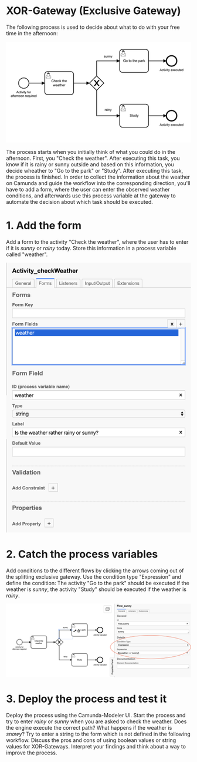 # XOR-Gateway (Exclusive Gateway)

The following process is used to decide about what to do with your free time in the afternoon:

![Process Diagram](https://github.com/camunda-university-meetup/exercises/blob/dev/bpmn/gateways/XOR-Gateway/img/Process_afternoonActivity.png?raw=true)

The process starts when you initially think of what you could do in the afternoon. First, you "Check the weather". After executing this task, you know if it is rainy or sunny outside and based on this information, you decide wheather to "Go to the park" or "Study". After executing this task, the process is finished.
In order to collect the information about the weather on Camunda and guide the workflow into the corresponding direction, you'll have to add a form, where the user can enter the observed weather conditions, and afterwards use this process variable at the gateway to automate the decision about which task should be executed.


# 1. Add the form

Add a form to the activity "Check the weather", where the user has to enter if it is *sunny* or *rainy* today. Store this information in a process variable called "weather".

![Activity checkWeather](https://github.com/camunda-university-meetup/exercises/blob/dev/bpmn/gateways/XOR-Gateway/img/Form_CheckWeather.png?raw=true)

# 2. Catch the process variables

Add conditions to the different flows by clicking the arrows coming out of the splitting exclusive gateway. Use the condition type "Expression" and define the condition: The activity "Go to the park" should be executed if the weather is *sunny*, the activity "Study" should be executed if the weather is *rainy*.

![Flow weather](https://github.com/camunda-university-meetup/exercises/blob/dev/bpmn/gateways/XOR-Gateway/img/Flow_weather.png?raw=true)

# 3. Deploy the process and test it

Deploy the process using the Camunda-Modeler UI. Start the process and try to enter *rainy* or *sunny* when you are asked to check the weather. Does the engine execute the correct path? What happens if the weather is *snowy*? Try to enter a string to the form which is not defined in the following workflow. Discuss the pros and cons of using boolean values or string values for XOR-Gateways. Interpret your findings and think about a way to improve the process.
